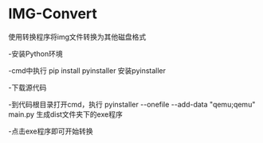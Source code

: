# IMG-Convert
使用转换程序将img文件转换为其他磁盘格式

-安装Python环境

-cmd中执行 pip install pyinstaller 安装pyinstaller

-下载源代码

-到代码根目录打开cmd，执行 pyinstaller --onefile --add-data "qemu;qemu" main.py 生成dist文件夹下的exe程序

-点击exe程序即可开始转换
